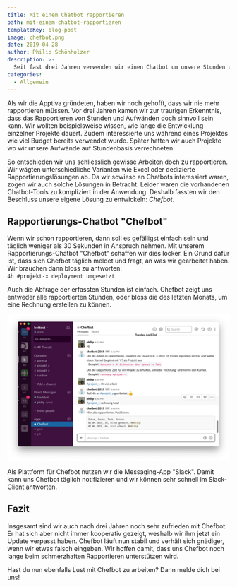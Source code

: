 ```yaml
---
title: Mit einem Chatbot rapportieren
path: mit-einem-chatbot-rapportieren
templateKey: blog-post
image: chefbot.png
date: 2019-04-28
author: Philip Schönholzer
description: >-
  Seit fast drei Jahren verwenden wir einen Chatbot um unsere Stunden und Aufwände zu rapportieren. Hier zeigen wir auf, wie gut dies funktioniert.
categories:
  - Allgemein
---
```


Als wir die Apptiva gründeten, haben wir noch gehofft, dass wir nie mehr rapportieren müssen. Vor drei Jahren kamen wir zur traurigen Erkenntnis, dass das Rapportieren von Stunden und Aufwänden doch sinnvoll sein kann. Wir wollten beispielsweise wissen, wie lange die Entwicklung einzelner Projekte dauert. Zudem interessierte uns während eines Projektes wie viel Budget bereits verwendet wurde. Später hatten wir auch Projekte wo wir unsere Aufwände auf Stundenbasis verrechneten.

So entschieden wir uns schliesslich gewisse Arbeiten doch zu rapportieren. Wir wägten unterschiedliche Varianten wie Excel oder dedizierte Rapportierungslösungen ab. Da wir sowieso an Chatbots interessiert waren, zogen wir auch solche Lösungen in Betracht. Leider waren die vorhandenen Chatbot-Tools zu kompliziert in der Anwendung. Deshalb fassten wir den Beschluss unsere eigene Lösung zu entwickeln: *Chefbot*.

## Rapportierungs-Chatbot "Chefbot"

Wenn wir schon rapportieren, dann soll es gefälligst einfach sein und täglich weniger als 30 Sekunden in Anspruch nehmen. Mit unserem Rapportierungs-Chatbot "Chefbot" schaffen wir dies locker. Ein Grund dafür ist, dass sich Chefbot täglich meldet und fragt, an was wir gearbeitet haben. Wir brauchen dann bloss zu antworten:  
`4h #projekt-x deployment umgesetzt`

Auch die Abfrage der erfassten Stunden ist einfach. Chefbot zeigt uns entweder alle rapportierten Stunden, oder bloss die des letzten Monats, um eine Rechnung erstellen zu können.

![Chefbot im Slack Messenger](chefbot-in-slack.png)

Als Plattform für Chefbot nutzen wir die Messaging-App "Slack". Damit kann uns Chefbot täglich notifizieren und wir können sehr schnell im Slack-Client antworten.

## Fazit

Insgesamt sind wir auch nach drei Jahren noch sehr zufrieden mit Chefbot. Er hat sich aber nicht immer kooperativ gezeigt, weshalb wir ihm jetzt ein Update verpasst haben. Chefbot läuft nun stabil und verhält sich gnädiger, wenn wir etwas falsch eingeben. Wir hoffen damit, dass uns Chefbot noch lange beim schmerzhaften Rapportieren unterstützen wird.

Hast du nun ebenfalls Lust mit Chefbot zu arbeiten? Dann melde dich bei uns!